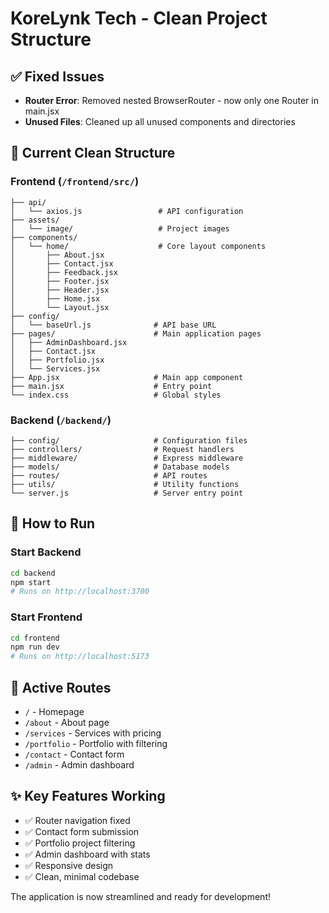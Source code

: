 # KoreLynk Tech - Clean Project Structure

## ✅ Fixed Issues
- **Router Error**: Removed nested BrowserRouter - now only one Router in main.jsx
- **Unused Files**: Cleaned up all unused components and directories

## 📁 Current Clean Structure

### Frontend (`/frontend/src/`)
```
├── api/
│   └── axios.js                 # API configuration
├── assets/
│   └── image/                   # Project images
├── components/
│   └── home/                    # Core layout components
│       ├── About.jsx
│       ├── Contact.jsx
│       ├── Feedback.jsx
│       ├── Footer.jsx
│       ├── Header.jsx
│       ├── Home.jsx
│       └── Layout.jsx
├── config/
│   └── baseUrl.js              # API base URL
├── pages/                      # Main application pages
│   ├── AdminDashboard.jsx
│   ├── Contact.jsx
│   ├── Portfolio.jsx
│   └── Services.jsx
├── App.jsx                     # Main app component
├── main.jsx                    # Entry point
└── index.css                   # Global styles
```

### Backend (`/backend/`)
```
├── config/                     # Configuration files
├── controllers/                # Request handlers
├── middleware/                 # Express middleware
├── models/                     # Database models
├── routes/                     # API routes
├── utils/                      # Utility functions
└── server.js                   # Server entry point
```

## 🚀 How to Run

### Start Backend
```bash
cd backend
npm start
# Runs on http://localhost:3700
```

### Start Frontend
```bash
cd frontend
npm run dev
# Runs on http://localhost:5173
```

## 🎯 Active Routes
- `/` - Homepage
- `/about` - About page
- `/services` - Services with pricing
- `/portfolio` - Portfolio with filtering
- `/contact` - Contact form
- `/admin` - Admin dashboard

## ✨ Key Features Working
- ✅ Router navigation fixed
- ✅ Contact form submission
- ✅ Portfolio project filtering
- ✅ Admin dashboard with stats
- ✅ Responsive design
- ✅ Clean, minimal codebase

The application is now streamlined and ready for development!